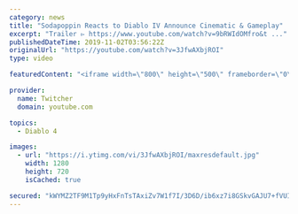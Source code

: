 ```yaml
---
category: news
title: "Sodapoppin Reacts to Diablo IV Announce Cinematic & Gameplay"
excerpt: "Trailer ▻ https://www.youtube.com/watch?v=9bRWIdOMfro&t ..."
publishedDateTime: 2019-11-02T03:56:22Z
originalUrl: "https://youtube.com/watch?v=3JfwAXbjROI"
type: video

featuredContent: "<iframe width=\"800\" height=\"500\" frameborder=\"0\" src=\"https://www.youtube.com/embed/3JfwAXbjROI\" allow=\"accelerometer; autoplay; encrypted-media; gyroscope; picture-in-picture\" allowfullscreen></iframe>"

provider:
  name: Twitcher
  domain: youtube.com

topics:
  - Diablo 4

images:
  - url: "https://i.ytimg.com/vi/3JfwAXbjROI/maxresdefault.jpg"
    width: 1280
    height: 720
    isCached: true

secured: "kWYMZ2TF9M1Tp9yHxFnTsTAxiZv7W1f7I/3D6D/ib6xz7i8GSkvGAJU7+fVUILuD7UyF8eHqSC1IIBTLiSATtRyR8IiaTuYEdds7QxKaZXMiujsBjVwMIUS7vmhJ/vDQGYguewRCRgGUdR21wigsZKtCpIpjh29oI4Pn9XVgLoS2tRLdnwpDXiZ0x6+aUMZZZ93/ruqQP1afdCMEdjjJLcsdQcTo/ahqi+z3JBx2btwpH5qo2ZVeCCGo2mkE7OOklDf+Sw6kpNr16wcrhEjRNTJbH4sWmOgmgEILMMq8yTnN6N0AAJ29f+6MhlFV24hBxIJAzmmsGQbwmjb0UNoM/ow3U5koRHBMKn9M5uqcoBtiem5DdGk/hVanEQCH+w/hlQUSevnFRLTaC7MI9Bxy/3wCPQvfc8KPuV8ndi5AAxE9pEsLY8n5+wtUgO1B408/;DbXEAKjQsbROBwO/qg2WAQ=="
---
```


